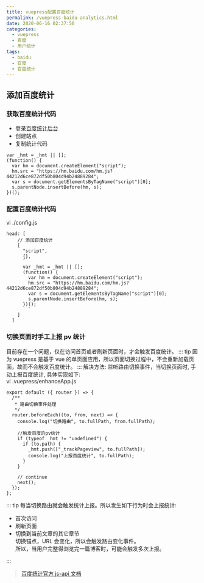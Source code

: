 ```yaml
---
title: vuepress配置百度统计
permalink: /vuepress-baidu-analytics.html
date: 2020-06-16 02:37:50
categories:
  - vuepress
  - 百度
  - 用户统计
tags:
  - baidu
  - 百度
  - 百度统计
---
```


## 添加百度统计

### 获取百度统计代码

- 登录[百度统计后台](https://tongji.baidu.com)
- 创建站点
- 复制统计代码

```
var _hmt = _hmt || [];
(function() {
  var hm = document.createElement("script");
  hm.src = "https://hm.baidu.com/hm.js?44212d6ce872df50b804d94b24889284";
  var s = document.getElementsByTagName("script")[0];
  s.parentNode.insertBefore(hm, s);
})();
```

### 配置百度统计代码

vi ./config.js

```
head: [
    // 添加百度统计
    [
      "script",
      {},
      `
      var _hmt = _hmt || [];
      (function() {
        var hm = document.createElement("script");
        hm.src = "https://hm.baidu.com/hm.js?44212d6ce872df50b804d94b24889284";
        var s = document.getElementsByTagName("script")[0];
        s.parentNode.insertBefore(hm, s);
      })();
        `
    ]
  ]
```

### 切换页面时手工上报 pv 统计

目前存在一个问题，仅在访问首页或者刷新页面时，才会触发百度统计。
::: tip
因为 vuepress 是基于 vue 的单页面应用，所以页面切换过程中，不会重新加载页面，故而不会触发百度统计。
:::
解决方法: 监听路由切换事件，当切换页面时, 手动上报百度统计, 具体实现如下:  
vi .vuepress/enhanceApp.js

```
export default ({ router }) => {
  /**
   * 路由切换事件处理
   */
  router.beforeEach((to, from, next) => {
    console.log("切换路由", to.fullPath, from.fullPath);

    //触发百度的pv统计
    if (typeof _hmt != "undefined") {
      if (to.path) {
        _hmt.push(["_trackPageview", to.fullPath]);
        console.log("上报百度统计", to.fullPath);
      }
    }

    // continue
    next();
  });
};
```

::: tip
每当切换路由就会触发统计上报。所以发生如下行为时会上报统计:

- 首次访问
- 刷新页面
- 切换到当前文章的其它章节  
  切换锚点，URL 会变化，所以会触发路由变化事件。  
  所以，当用户完整得浏览完一篇博客时，可能会触发多次上报。

:::

> [百度统计官方 js-api 文档](https://tongji.baidu.com/open/api/more?p=guide_overview)
